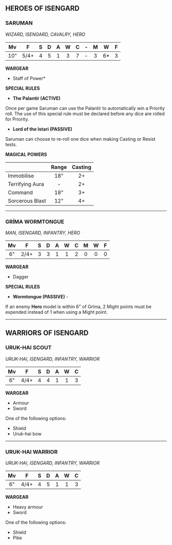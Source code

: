## HEROES OF ISENGARD

<div class="unitCard" markdown>

### SARUMAN
*WIZARD, ISENGARD, CAVALRY, HERO*

| Mv | F | S | D | A | W | C | -|M | W | F |
|:---:|:--:|:-:|:-:|:-:|:-:|:-:|:-:|:-:|:-:|:-:|
| 10" | 5/4+ | 4 | 5 | 1 | 3 | 7 | -|3 | 6* | 3 |

**WARGEAR**

* Staff of Power*

**SPECIAL RULES**

* **The Palantír (ACTIVE)** 

Once per game Saruman can use the Palantír to automatically win a Priority roll. The use of this special rule must be declared before any dice are rolled for Priority.

* **Lord of the Istari (PASSIVE)** 

Saruman can choose to re-roll one dice when making Casting or Resist tests.

**MAGICAL POWERS**

| | Range | Casting |
|----------------|:-----:|:-------:|
| Immobilise   | 18"  | 2+   |
| Terrifying Aura| -   | 2+   |
| Command    | 18"  | 3+   |
| Sorcerous Blast| 12"  | 4+   |

</div>

---

<div class="unitCard" markdown>

### GRÍMA WORMTONGUE
*MAN, ISENGARD, INFANTRY, HERO*

| Mv | F | S | D | A | W | C | M | W | F |
|:--:|:--:|:-:|:-:|:-:|:-:|:-:|:-:|:-:|:-:|
| 6" | 2/4+ | 3 | 3 | 1 | 1 | 2 | 0 | 0 | 0 |

**WARGEAR**

* Dagger

**SPECIAL RULES**

* **Wormtongue (PASSIVE)** - 

If an enemy **Hero** model is within 6" of Gríma, 2 Might points must be expended instead of 1 when using a Might point.

</div>

---

## WARRIORS OF ISENGARD

<div class="unitCard" markdown>

### URUK-HAI SCOUT
*URUK-HAI, ISENGARD, INFANTRY, WARRIOR*

| Mv | F | S | D | A | W | C |
|:--:|:--:|:-:|:-:|:-:|:-:|:-:|
| 6" | 4/4+ | 4 | 4 | 1 | 1 | 3 |

**WARGEAR**

* Armour
* Sword

One of the following options:

* Shield
* Uruk-hai bow

</div>

---

<div class="unitCard" markdown>

### URUK-HAI WARRIOR
*URUK-HAI, ISENGARD, INFANTRY, WARRIOR*

| Mv | F | S | D | A | W | C |
|:--:|:--:|:-:|:-:|:-:|:-:|:-:|
| 6" | 4/4+ | 4 | 5 | 1 | 1 | 3 |

**WARGEAR**

* Heavy armour
* Sword

One of the following options:

* Shield
* Pike

</div>
